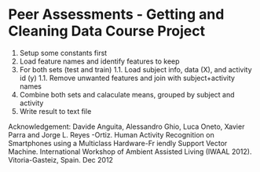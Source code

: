 # Peer Assessments - Getting and Cleaning Data Course Project


1. Setup some constants first
1. Load feature names and identify features to keep
1. For both sets (test and train)
1.1. Load subject info, data (X), and activity id (y)
1.1. Remove unwanted features and join with subject+activity names
1. Combine both sets and calaculate means, grouped by subject and activity
1. Write result to text file


Acknowledgement:
Davide Anguita, Alessandro Ghio, Luca Oneto, Xavier Parra and Jorge L. Reyes
-Ortiz. Human Activity Recognition on Smartphones using a Multiclass Hardware-Fr
iendly Support Vector Machine. International Workshop of Ambient Assisted Living
 (IWAAL 2012). Vitoria-Gasteiz, Spain. Dec 2012

